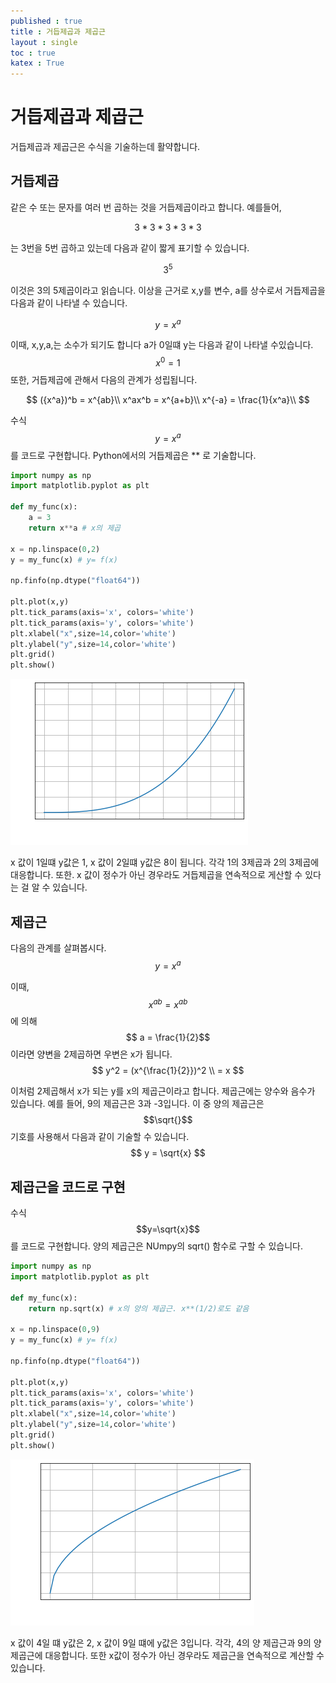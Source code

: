 ```yaml
---
published : true 
title : 거듭제곱과 제곱근  
layout : single 
toc : true 
katex : True 
---
```

# 거듭제곱과 제곱근

거듭제곱과 제곱근은 수식을 기술하는데 활약합니다.

## 거듭제곱

같은 수 또는 문자를 여러 번 곱하는 것을 거듭제곱이라고 합니다.
예를들어, 

$$
3 * 3 * 3 * 3 * 3
$$

는 3번을 5번 곱하고 있는데 다음과 같이 짧게 표기할 수 있습니다.

$$
3^5
$$

이것은 3의 5제곱이라고 읽습니다.
이상을 근거로 x,y를 변수, a를 상수로서 거듭제곱을 다음과 같이 나타낼 수 있습니다.

$$
y = x^a
$$

이때, x,y,a,는 소수가 되기도 합니다 a가 0일떄 y는 다음과 같이 나타낼 수있습니다.
$$
x^0 = 1
$$
또한, 거듭제곱에 관해서 다음의 관계가 성립됩니다.

$$
({x^a})^b = x^{ab}\\
x^ax^b = x^{a+b}\\
x^{-a} = \frac{1}{x^a}\\
$$

수식$$y = x^a$$를 코드로 구현합니다. Python에서의 거듭제곱은 ** 로 기술합니다.


```python
import numpy as np
import matplotlib.pyplot as plt

def my_func(x):
    a = 3
    return x**a # x의 제곱

x = np.linspace(0,2)
y = my_func(x) # y= f(x)

np.finfo(np.dtype("float64"))

plt.plot(x,y)
plt.tick_params(axis='x', colors='white')
plt.tick_params(axis='y', colors='white')
plt.xlabel("x",size=14,color='white')
plt.ylabel("y",size=14,color='white')
plt.grid()
plt.show()
```


    
![png](../assets/images/%EA%B1%B0%EB%93%AD%EC%A0%9C%EA%B3%B1%EA%B3%BC%20%EC%A0%9C%EA%B3%B1%EA%B7%BC_2_0.png)
    


x 값이 1일떄 y값은 1, x 값이 2일떄 y값은 8이 됩니다. 각각 1의 3제곱과 2의 3제곱에 대응합니다. 또한. x 값이 정수가 아닌 경우라도 거듭제곱을 연속적으로 게산할 수 있다는 걸 알 수 있습니다.

## 제곱근

다음의 관계를 살펴봅시다.
$$
y = x^a
$$

이때, $${x^a}^b = x^{ab}$$ 에 의해 $$ a = \frac{1}{2}$$이라면 양변을 2제곱하면 우변은 x가 됩니다.
$$
y^2 = (x^{\frac{1}{2}})^2 \\
= x
$$

이처럼 2제곱해서 x가 되는 y를 x의 제곱근이라고 합니다.
제곱근에는 양수와 음수가 있습니다. 예를 들어, 9의 제곱근은 3과 -3입니다.
이 중 양의 제곱근은 $$\sqrt{}$$ 기호를 사용해서 다음과 같이 기술할 수 있습니다.
$$
y = \sqrt{x}
$$

## 제곱근을 코드로 구현

수식 $$y=\sqrt{x}$$를 코드로 구현합니다. 양의 제곱근은 NUmpy의 sqrt() 함수로 구할 수 있습니다.


```python
import numpy as np
import matplotlib.pyplot as plt

def my_func(x):
    return np.sqrt(x) # x의 양의 제곱근. x**(1/2)로도 같음

x = np.linspace(0,9)
y = my_func(x) # y= f(x)

np.finfo(np.dtype("float64"))

plt.plot(x,y)
plt.tick_params(axis='x', colors='white')
plt.tick_params(axis='y', colors='white')
plt.xlabel("x",size=14,color='white')
plt.ylabel("y",size=14,color='white')
plt.grid()
plt.show()
```


    
![png](../assets/images/%EA%B1%B0%EB%93%AD%EC%A0%9C%EA%B3%B1%EA%B3%BC%20%EC%A0%9C%EA%B3%B1%EA%B7%BC_5_0.png)
    


x 값이 4일 떄 y값은 2, x 값이 9일 떄에 y값은 3입니다. 각각, 4의 양 제곱근과 9의 양 제곱근에 대응합니다. 또한 x값이 정수가 아닌 경우라도 제곱근을 연속적으로 계산할 수 있습니다.
